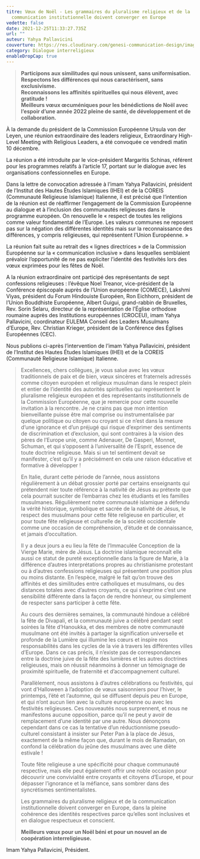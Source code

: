 ```yaml
---
titre: Vœux de Noël - Les grammaires du pluralisme religieux et de la
  communication institutionnelle doivent converger en Europe
vedette: false
date: 2021-12-25T11:33:27.735Z
url: ""
auteur: Yahya Pallavicini
couverture: https://res.cloudinary.com/genesi-communication-design/image/upload/v1640432392/Marie_et_l_enfant_Je%CC%81sus_j28pen.jpg
category: Dialogue interreligieux
enableDropCap: true
---
```

> **Participons aux similitudes qui nous unissent, sans uniformisation.**\
> **Respectons les différences qui nous caractérisent, sans exclusivisme.**\
> **Reconnaissons les affinités spirituelles qui nous élèvent, avec gratitude&nbsp;!**\
> **Meilleurs vœux œcuméniques pour les bénédictions de Noël avec l’espoir d’une année 2022 pleine de santé, de développement et de collaboration.** 

À la demande du président de la Commission Européenne Ursula von der Leyen, une réunion extraordinaire des leaders religieux, Extraordinary High-Level Meeting with Religious Leaders, a été convoquée ce vendredi matin 10 décembre.

La réunion a été introduite par le vice-président Margaritis Schinas, référent pour les programmes relatifs à l’article 17, portant sur le dialogue avec les organisations confessionnelles en Europe.

Dans la lettre de convocation adressée à l’imam Yahya Pallavicini, président de l’Institut des Hautes Études Islamiques (IHEI) et de la COREIS (Communauté Religieuse Islamique) Italienne, il est précisé que l’intention de la réunion est de réaffirmer l’engagement de la Commission Européenne au dialogue et à l’inclusion des communautés religieuses dans le programme européen. On renouvelle le «&nbsp;respect de toutes les religions comme valeur fondamental de l’Europe. Les valeurs communes ne reposent pas sur la négation des différentes identités mais sur la reconnaissance des différences, y compris religieuses, qui représentent l’Union Européenne.&nbsp;»

La réunion fait suite au retrait des «&nbsp;lignes directrices&nbsp;» de la Commission Européenne sur la «&nbsp;communication inclusive&nbsp;» dans lesquelles semblaient prévaloir l’opportunité de ne pas expliciter l’identité des festivités lors des vœux exprimées pour les fêtes de Noël.

A la réunion extraordinaire ont participé des représentants de sept confessions religieuses&nbsp;: l’évêque Noel Treanor, vice-président de la Conférence épiscopale auprès de l’Union européenne (COMECE), Lakshmi Viyas, président du Forum Hindouiste Européen, Ron Eichhorn, président de l’Union Bouddhiste Européenne, Albert Guigui, grand-rabbin de Bruxelles, Rev. Sorin Selaru, directeur de la représentation de l’Église orthodoxe roumaine auprès des Institutions européennes (CROCEU), imam Yahya Pallavicini, coordinateur EULEMA Conseil des Leaders Musulmans d’Europe, Rev. Christian Krieger, président de la Conférence des Églises Européennes (CEC).

Nous publions ci-après l’intervention de l’imam Yahya Pallavicini, président de l’Institut des Hautes Études Islamiques (IHEI) et de la COREIS (Communauté Religieuse Islamique) Italienne.

> Excellences, chers collègues, je vous salue avec les vœux traditionnels de paix et de bien, vœux sincères et fraternels adressés comme citoyen européen et religieux musulman dans le respect plein et entier de l’identité des autorités spirituelles qui représentent le pluralisme religieux européen et des représentants institutionnels de la Commission Européenne, que je remercie pour cette nouvelle invitation à la rencontre. Je ne crains pas que mon intention bienveillante puisse être mal comprise ou instrumentalisée par quelque politique ou citoyen ou croyant si ce n’est dans la mesure d’une ignorance et d’un préjugé qui risque d’exprimer des sentiments de discrimination et d’exclusion, qui sont contraires à la vision des pères de l’Europe unie, comme Adenauer, De Gasperi, Monnet, Schuman, et qui s’opposent à l’universalité de l’Esprit, essence de toute doctrine religieuse. Mais si un tel sentiment devait se manifester, c’est qu’il y a précisément en cela une raison éducative et formative à développer&nbsp;!
>
> En Italie, durant cette période de l’année, nous assistons régulièrement à un débat grossier porté par certains enseignants qui prétendent nier toute référence à la nativité de Jésus au prétexte que cela pourrait susciter de l’embarras chez les étudiants et les familles musulmanes. Régulièrement notre communauté islamique a défendu la vérité historique, symbolique et sacrée de la nativité de Jésus, le respect des musulmans pour cette fête religieuse en particulier, et pour toute fête religieuse et culturelle de la société occidentale comme une occasion de compréhension, d’étude et de connaissance, et jamais d’occultation.
>
> Il y a deux jours a eu lieu la fête de l’Immaculée Conception de la Vierge Marie, mère de Jésus. La doctrine islamique reconnaît elle aussi ce statut de pureté exceptionnelle dans la figure de Marie, à la différence d’autres interprétations propres au christianisme protestant ou à d’autres confessions religieuses qui présentent une position plus ou moins distante. En l’espèce, malgré le fait qu’on trouve des affinités et des similitudes entre catholiques et musulmans, ou des distances totales avec d’autres croyants, ce qui s’exprime c’est une sensibilité différente dans la façon de rendre honneur, ou simplement de respecter sans participer à cette fête.
>
> Au cours des dernières semaines, la communauté hindoue a célébré la fête de Divapali, et la communauté juive a célébré pendant sept soirées la fête d’Hanoukka, et des membres de notre communauté musulmane ont été invités à partager la signification universelle et profonde de la Lumière qui illumine les cœurs et inspire nos responsabilités dans les cycles de la vie à travers les différentes villes d’Europe. Dans ce cas précis, il n’existe pas de correspondances entre la doctrine juive de la fête des lumières et les autres doctrines religieuses, mais on réussit néanmoins à donner un témoignage de proximité spirituelle, de fraternité et d’accompagnement culturel.
>
> Parallèlement, nous assistons à d’autres célébrations ou festivités, qui vont d’Halloween à l’adoption de vœux saisonniers pour l’hiver, le printemps, l’été et l’automne, qui se diffusent depuis peu en Europe, et qui n’ont aucun lien avec la culture européenne ou avec les festivités religieuses. Ces nouveautés nous surprennent, et nous ne manifestons aucune opposition, parce qu’il ne peut y avoir de remplacement d’une identité par une autre. Nous dénonçons cependant dans ce cas la tentative d’un réductionnisme pseudo-culturel consistant à insister sur Peter Pan à la place de Jésus, exactement de la même façon que, durant le mois de Ramadan, on confond la célébration du jeûne des musulmans avec une diète estivale&nbsp;!
>
> Toute fête religieuse a une spécificité pour chaque communauté respective, mais elle peut également offrir une noble occasion pour découvrir une convivialité entre croyants et citoyens d’Europe, et pour dépasser l’ignorance et la méfiance, sans sombrer dans des syncrétismes sentimentalistes.
>
> Les grammaires du pluralisme religieux et de la communication institutionnelle doivent converger en Europe, dans la pleine cohérence des identités respectives parce qu’elles sont inclusives et en dialogue respectueux et conscient.
>
> **Meilleurs vœux pour un Noël béni et pour un nouvel an de coopération interreligieuse.**

Imam Yahya Pallavicini, Président.